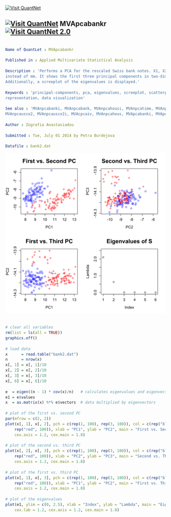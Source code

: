 
[<img src="https://github.com/QuantLet/Styleguide-and-Validation-procedure/blob/master/pictures/banner.png" alt="Visit QuantNet">](http://quantlet.de/index.php?p=info)

## [<img src="https://github.com/QuantLet/Styleguide-and-Validation-procedure/blob/master/pictures/qloqo.png" alt="Visit QuantNet">](http://quantlet.de/) **MVApcabankr** [<img src="https://github.com/QuantLet/Styleguide-and-Validation-procedure/blob/master/pictures/QN2.png" width="60" alt="Visit QuantNet 2.0">](http://quantlet.de/d3/ia)

```yaml

Name of QuantLet : MVApcabankr

Published in : Applied Multivariate Statistical Analysis

Description : 'Performs a PCA for the rescaled Swiss bank notes. X1, X2, X3, X6 are taken in cm
instead of mm. It shows the first three principal components in two-dimensional scatterplots.
Additionally, a screeplot of the eigenvalues is displayed.'

Keywords : 'principal-components, pca, eigenvalues, screeplot, scatterplot, plot, graphical
representation, data visualization'

See also : 'MVAnpcabanki, MVAnpcabank, MVAnpcahousi, MVAnpcatime, MVAnpcafood, MVAnpcausco,
MVAnpcausco2, MVAnpcausco2i, MVAcpcaiv, MVAnpcahous, MVApcabanki, MVApcabank, MVApcasimu'

Author : Zografia Anastasiadou

Submitted : Tue, July 01 2014 by Petra Burdejova

Datafile : bank2.dat

```

![Picture1](MVApcabankr-1.png)


```r

# clear all variables
rm(list = ls(all = TRUE))
graphics.off()

# load data
x      = read.table("bank2.dat")
n      = nrow(x)
x[, 1] = x[, 1]/10
x[, 2] = x[, 2]/10
x[, 3] = x[, 3]/10
x[, 6] = x[, 6]/10

e  = eigen((n - 1) * cov(x)/n)   # calculates eigenvalues and eigenvectors and sorts them by size
e1 = e$values
x  = as.matrix(x) %*% e$vectors  # data multiplied by eigenvectors

# plot of the first vs. second PC
par(mfrow = c(2, 2))
plot(x[, 1], x[, 2], pch = c(rep(1, 100), rep(3, 100)), col = c(rep("blue", 100), 
    rep("red", 100)), xlab = "PC1", ylab = "PC2", main = "First vs. Second PC", cex.lab = 1.2, 
    cex.axis = 1.2, cex.main = 1.8)

# plot of the second vs. third PC
plot(x[, 2], x[, 3], pch = c(rep(1, 100), rep(3, 100)), col = c(rep("blue", 100), 
    rep("red", 100)), xlab = "PC2", ylab = "PC3", main = "Second vs. Third PC", cex.lab = 1.2, 
    cex.axis = 1.2, cex.main = 1.8)

# plot of the first vs. third PC
plot(x[, 1], x[, 3], pch = c(rep(1, 100), rep(3, 100)), col = c(rep("blue", 100), 
    rep("red", 100)), xlab = "PC1", ylab = "PC2", main = "First vs. Third PC", cex.lab = 1.2, 
    cex.axis = 1.2, cex.main = 1.8)

# plot of the eigenvalues
plot(e1, ylim = c(0, 2.5), xlab = "Index", ylab = "Lambda", main = "Eigenvalues of S", 
    cex.lab = 1.2, cex.axis = 1.2, cex.main = 1.8) 

```
